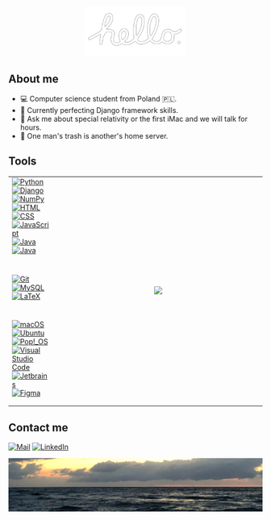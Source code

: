 <a href="https://www.youtube.com/watch?v=2B-XwPjn9YY">
<div align="center">
    <img src="./images/hello.png" alt="Macintosh hello" width="200"/>
</div>
</a>

<h2>About me</h2>
<ul>
    <li>💻 Computer science student from Poland 🇵🇱.</li>
    <li>🔭 Currently perfecting Django framework skills.</li>
    <li>💬 Ask me about special relativity or the first iMac and we will talk for hours.</li>
    <li>💾 One man's trash is another's home server.</li>
</ul>

<h2>Tools</h2>

<table>
    <tr>
        <td>
<a href="https://www.python.org"><img src="https://img.shields.io/badge/-Python-5B5658?style=for-the-badge&logo=python" alt="Python"></a>
<a href="https://www.djangoproject.com"><img src="https://img.shields.io/badge/-Django-5B5658?style=for-the-badge&logo=django" alt="Django"></a>
<a href="https://numpy.org"><img src="https://img.shields.io/badge/-NumPy-5B5658?style=for-the-badge&logo=numpy" alt="NumPy"></a>
<a href="https://developer.mozilla.org/en-US/docs/Web/HTML"><img src="https://img.shields.io/badge/-HTML-5B5658?style=for-the-badge&logo=html5" alt="HTML"></a>
<a href="https://developer.mozilla.org/en-US/docs/Web/CSS"><img src="https://img.shields.io/badge/-CSS-5B5658?style=for-the-badge&logo=css3" alt="CSS"></a>
<a href="https://www.javascript.com"><img src="https://img.shields.io/badge/-JavaScript-5B5658?style=for-the-badge&logo=javascript" alt="JavaScript"></a>
<a href="https://dev.java"><img src="https://img.shields.io/badge/-Java-5B5658?style=for-the-badge&logo=oracle" alt="Java"></a>
<a href="https://cplusplus.com"><img src="https://img.shields.io/badge/-C++-5B5658?style=for-the-badge&logo=cplusplus" alt="Java"></a>

#
<a href="https://git-scm.com"><img src="https://img.shields.io/badge/-Git-5B5658?style=for-the-badge&logo=git" alt="Git"></a>
<a href="https://www.mysql.com"><img src="https://img.shields.io/badge/-MySQL-5B5658?style=for-the-badge&logo=mysql" alt="MySQL"></a>
<a href="https://www.latex-project.org"><img src="https://img.shields.io/badge/-Latex-5B5658?style=for-the-badge&logo=latex" alt="LaTeX"></a>

#
<a href="https://www.apple.com/macos/"><img src="https://img.shields.io/badge/-macOS-5B5658?style=for-the-badge&logo=apple" alt="macOS"></a>
<a href="https://ubuntu.com"><img src="https://img.shields.io/badge/-Ubuntu-5B5658?style=for-the-badge&logo=ubuntu" alt="Ubuntu"></a>
<a href="https://pop.system76.com"><img src="https://img.shields.io/badge/-Pop!__OS-5B5658?style=for-the-badge&logo=pop!_os" alt="Pop!_OS"></a>
<a href="https://code.visualstudio.com"><img src="https://img.shields.io/badge/-VS%20Code-5B5658?style=for-the-badge&logo=visualstudiocode" alt="Visual Studio Code"></a>
<a href="https://www.jetbrains.com"><img src="https://img.shields.io/badge/-Jetbrains-5B5658?style=for-the-badge&logo=jetbrains" alt="Jetbrains"></a>
<a href="https://www.figma.com/"><img src="https://img.shields.io/badge/-Figma-5B5658?style=for-the-badge&logo=figma" alt="Figma"></a>
        </td>
        <td width="400" align="center">
<img src="https://github-readme-stats.vercel.app/api/top-langs/?username=igorstalmach&theme=dracula&border_color=000&layout=compact">
        </td>
    </tr>
</table>


<h2>Contact me</h2>
<a href="mailto:igorstalmach@outlook.com"><img src="https://img.shields.io/badge/-Mail-DE685E?style=for-the-badge&logo=gmail" alt="Mail"></a>
<a href="https://www.linkedin.com/in/igorstalmach"><img src="https://img.shields.io/badge/-LinkedIn-0277B5?style=for-the-badge&logo=linkedin" alt="LinkedIn"></a>  

![photo of a beach, taken by me](./images/beach.jpeg)
